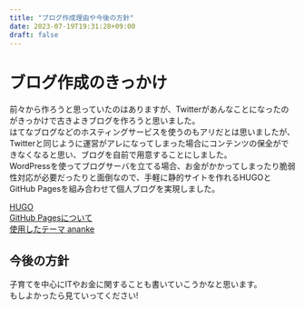 ```yaml
---
title: "ブログ作成理由や今後の方針"
date: 2023-07-19T19:31:28+09:00
draft: false
---
```


# ブログ作成のきっかけ

前々から作ろうと思っていたのはありますが、Twitterがあんなことになったのがきっかけで古きよきブログを作ろうと思いました。  
はてなブログなどのホスティングサービスを使うのもアリだとは思いましたが、Twitterと同じように運営がアレになってしまった場合にコンテンツの保全ができなくなると思い、ブログを自前で用意することにしました。  
WordPressを使ってブログサーバを立てる場合、お金がかかってしまったり脆弱性対応が必要だったりと面倒なので、手軽に静的サイトを作れるHUGOとGitHub Pagesを組み合わせて個人ブログを実現しました。  

[HUGO](https://gohugo.io/)  
[GitHub Pagesについて](https://docs.github.com/ja/pages/getting-started-with-github-pages/about-github-pages)  
[使用したテーマ ananke](https://github.com/theNewDynamic/gohugo-theme-ananke)

## 今後の方針

子育てを中心にITやお金に関することも書いていこうかなと思います。  
もしよかったら見ていってください!  
